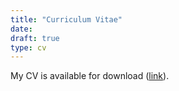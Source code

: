 ```yaml
---
title: "Curriculum Vitae"
date:
draft: true
type: cv
---
```


My CV is available for download ([link](cv_aniruddhabapat.pdf)).
